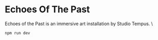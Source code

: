 # Echoes Of The Past

Echoes of the Past is an immersive art installation by Studio Tempus. \

```javascript
npm run dev
```

